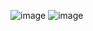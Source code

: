 ![image](https://github.com/user-attachments/assets/bc6b9c4c-82a8-4cbe-92a0-d33db64f41b7)
![image](https://github.com/user-attachments/assets/dec9c6a2-2bd8-4bd6-8dda-fec8401876fa)
